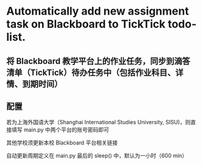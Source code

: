 # Automatically add new assignment task on Blackboard to TickTick todo-list.
## 将 Blackboard 教学平台上的作业任务，同步到滴答清单（TickTick）待办任务中（包括作业科目、详情、到期时间）
## 配置
若为上海外国语大学（Shanghai International Studies University, SISU)，则直接填写 main.py 中两个平台的账号密码即可

其他学校须更新本校 Blackboard 平台相关链接

自动更新周期定义在 main.py 最后的 sleep() 中，默认为一小时（600 min）
